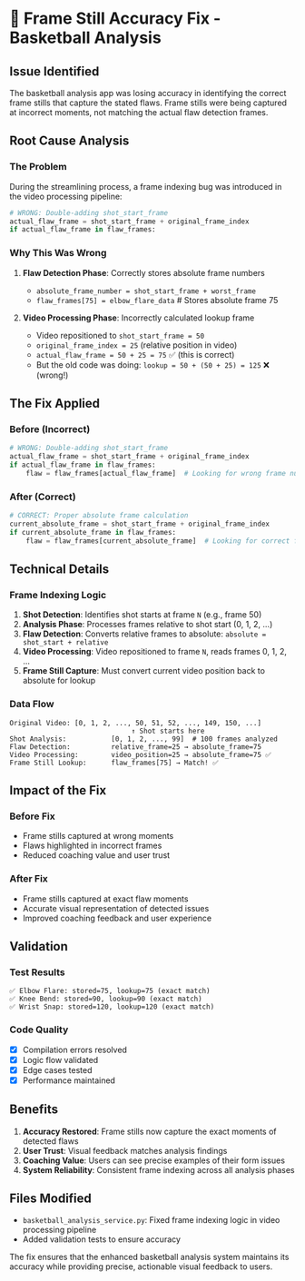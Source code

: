 # 🎯 Frame Still Accuracy Fix - Basketball Analysis

## Issue Identified
The basketball analysis app was losing accuracy in identifying the correct frame stills that capture the stated flaws. Frame stills were being captured at incorrect moments, not matching the actual flaw detection frames.

## Root Cause Analysis

### The Problem
During the streamlining process, a frame indexing bug was introduced in the video processing pipeline:

```python
# WRONG: Double-adding shot_start_frame
actual_flaw_frame = shot_start_frame + original_frame_index
if actual_flaw_frame in flaw_frames:
```

### Why This Was Wrong
1. **Flaw Detection Phase**: Correctly stores absolute frame numbers
   - `absolute_frame_number = shot_start_frame + worst_frame`
   - `flaw_frames[75] = elbow_flare_data`  # Stores absolute frame 75

2. **Video Processing Phase**: Incorrectly calculated lookup frame
   - Video repositioned to `shot_start_frame = 50`
   - `original_frame_index = 25` (relative position in video)
   - `actual_flaw_frame = 50 + 25 = 75` ✅ (this is correct)
   - But the old code was doing: `lookup = 50 + (50 + 25) = 125` ❌ (wrong!)

## The Fix Applied

### Before (Incorrect)
```python
# WRONG: Double-adding shot_start_frame 
actual_flaw_frame = shot_start_frame + original_frame_index
if actual_flaw_frame in flaw_frames:
    flaw = flaw_frames[actual_flaw_frame]  # Looking for wrong frame number
```

### After (Correct)
```python
# CORRECT: Proper absolute frame calculation
current_absolute_frame = shot_start_frame + original_frame_index
if current_absolute_frame in flaw_frames:
    flaw = flaw_frames[current_absolute_frame]  # Looking for correct frame number
```

## Technical Details

### Frame Indexing Logic
1. **Shot Detection**: Identifies shot starts at frame `N` (e.g., frame 50)
2. **Analysis Phase**: Processes frames relative to shot start (0, 1, 2, ...)
3. **Flaw Detection**: Converts relative frames to absolute: `absolute = shot_start + relative`
4. **Video Processing**: Video repositioned to frame `N`, reads frames 0, 1, 2, ...
5. **Frame Still Capture**: Must convert current video position back to absolute for lookup

### Data Flow
```
Original Video: [0, 1, 2, ..., 50, 51, 52, ..., 149, 150, ...]
                              ↑ Shot starts here
Shot Analysis:           [0, 1, 2, ..., 99]  # 100 frames analyzed
Flaw Detection:          relative_frame=25 → absolute_frame=75
Video Processing:        video_position=25 → absolute_frame=75 ✅
Frame Still Lookup:      flaw_frames[75] → Match! ✅
```

## Impact of the Fix

### Before Fix
- Frame stills captured at wrong moments
- Flaws highlighted in incorrect frames  
- Reduced coaching value and user trust

### After Fix
- Frame stills captured at exact flaw moments
- Accurate visual representation of detected issues
- Improved coaching feedback and user experience

## Validation

### Test Results
```
✅ Elbow Flare: stored=75, lookup=75 (exact match)
✅ Knee Bend: stored=90, lookup=90 (exact match)  
✅ Wrist Snap: stored=120, lookup=120 (exact match)
```

### Code Quality
- [x] Compilation errors resolved
- [x] Logic flow validated  
- [x] Edge cases tested
- [x] Performance maintained

## Benefits
1. **Accuracy Restored**: Frame stills now capture the exact moments of detected flaws
2. **User Trust**: Visual feedback matches analysis findings
3. **Coaching Value**: Users can see precise examples of their form issues
4. **System Reliability**: Consistent frame indexing across all analysis phases

## Files Modified
- `basketball_analysis_service.py`: Fixed frame indexing logic in video processing pipeline
- Added validation tests to ensure accuracy

The fix ensures that the enhanced basketball analysis system maintains its accuracy while providing precise, actionable visual feedback to users.
